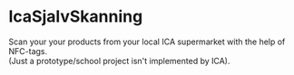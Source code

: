 IcaSjalvSkanning
================
Scan your your products from your local ICA supermarket with the help of NFC-tags.<br>
(Just a prototype/school project isn't implemented by ICA).
